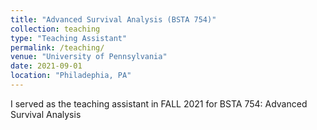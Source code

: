 ```yaml
---
title: "Advanced Survival Analysis (BSTA 754)"
collection: teaching
type: "Teaching Assistant"
permalink: /teaching/
venue: "University of Pennsylvania"
date: 2021-09-01
location: "Philadephia, PA"
---
```


I served as the teaching assistant in FALL 2021 for BSTA 754: Advanced Survival Analysis

